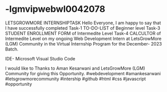 # -lgmvipwebwl0042078
LETSGROWMORE INTERNSHIPTASK
Hello Everyone, I am happy to say that I have successfully completed 
Task-1 TO-DO-LIST of Beginner level 
Task-3 STUDENT ENROLLMENT FORM of Intermedite Level 
Task-4 CALCULTOR of Intermedite Level 
on my ongoing Web Development Intern at LetsGrowMore (LGM) Community in the Virtual Internship Program for the December- 2023 Batch.

IDE- Microsoft Visual Studio Code

I would like to Thanks to Aman Kesarwani and LetsGrowMore (LGM) Community for giving this Opportunity.
#webdevelopment #amankesarwani #letsgrowmorecommunity #intership #github #html #css #javascript #opportunity
